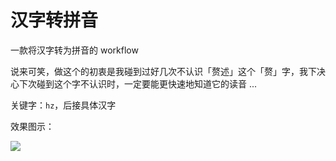 # 汉字转拼音

一款将汉字转为拼音的 workflow

说来可笑，做这个的初衷是我碰到过好几次不认识「赘述」这个「赘」字，我下决心下次碰到这个字不认识时，一定要能更快速地知道它的读音 ...

关键字：`hz`，后接具体汉字

效果图示：

![](https://ws3.sinaimg.cn/large/006tKfTcgy1ftvobuz8gvg30gi04sjxg.gif)